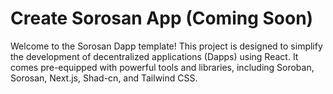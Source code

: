 # Create Sorosan App (Coming Soon)

Welcome to the Sorosan Dapp template! This project is designed to simplify the development of decentralized applications (Dapps) using React. It comes pre-equipped with powerful tools and libraries, including Soroban, Sorosan, Next.js, Shad-cn, and Tailwind CSS.
